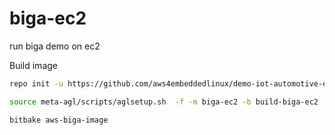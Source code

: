 # biga-ec2
run biga demo on ec2

Build image
```bash
repo init -u https://github.com/aws4embeddedlinux/demo-iot-automotive-embeddedlinux-image.git -m manifest.xml -b main

source meta-agl/scripts/aglsetup.sh  -f -m biga-ec2 -b build-biga-ec2

bitbake aws-biga-image
```
